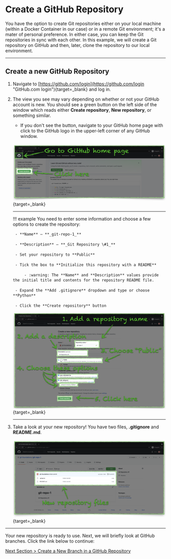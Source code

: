 # Create a GitHub Repository

You have the option to create Git repositories either on your local machine (within a Docker Container in our case) or in a remote Git environment; it's a mater of personal preference. In either case, you can keep the Git repositories in sync with each other. In this example, we will create a Git repository on GitHub and then, later, clone the repository to our local environment.

---

## Create a new GitHub Repository

1. Navigate to [https://github.com/login](https://github.com/login "GitHub.com login"){target=_blank} and log in.
2. The view you see may vary depending on whether or not your GitHub account is new. You should see a green button on the left side of the window which reads either **Create repository**, **New repository**, or something similar.
    - If you don't see the button, navigate to your GitHub home page with click to the GitHub logo in the upper-left corner of any GitHub window.

    [![github-new-repo](../images/github-new-repo.png "Create new repository")](/git-foundations/images/github-new-repo.png){target=_blank}

    ---

    !!! example
        You need to enter some information and choose a few options to create the repository:

        - **Name** — **_git-repo-1_**

        - **Description** — **_Git Repository \#1_**

        - Set your repository to **Public**

        - Tick the box to **Initialize this repository with a README**

            - :warning: The **Name** and **Description** values provide the initial title and contents for the repository README file.

        - Expand the **Add .gitignore** dropdown and type or choose **Python**

        - Click the **Create repository** button

    [![github-new-repo-details](../images/github-new-repo-details.png "Add new repository details")](/git-foundations/images/github-new-repo-details.png){target=_blank}

    ---

3. Take a look at your new repository! You have two files, **.gitignore** and **README.md**.

   [![github-new-repo-complete](../images/github-new-repo-complete.png "New repository files")](/git-foundations/images/github-new-repo-complete.png){target=_blank}

---

Your new repository is ready to use. Next, we will briefly look at GitHub branches. Click the link below to continue:

[Next Section > Create a New Branch in a GitHub Repository](section_4.md "Create a New Branch in a GitHub Repository")
